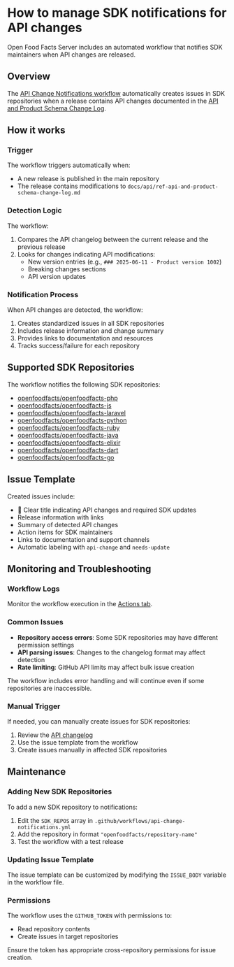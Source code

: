# How to manage SDK notifications for API changes

Open Food Facts Server includes an automated workflow that notifies SDK maintainers when API changes are released.

## Overview

The [API Change Notifications workflow](../../.github/workflows/api-change-notifications.yml) automatically creates issues in SDK repositories when a release contains API changes documented in the [API and Product Schema Change Log](../api/ref-api-and-product-schema-change-log.md).

## How it works

### Trigger
The workflow triggers automatically when:
- A new release is published in the main repository
- The release contains modifications to `docs/api/ref-api-and-product-schema-change-log.md`

### Detection Logic
The workflow:
1. Compares the API changelog between the current release and the previous release
2. Looks for changes indicating API modifications:
   - New version entries (e.g., `### 2025-06-11 - Product version 1002`)
   - Breaking changes sections
   - API version updates

### Notification Process
When API changes are detected, the workflow:
1. Creates standardized issues in all SDK repositories
2. Includes release information and change summary
3. Provides links to documentation and resources
4. Tracks success/failure for each repository

## Supported SDK Repositories

The workflow notifies the following SDK repositories:
- [openfoodfacts/openfoodfacts-php](https://github.com/openfoodfacts/openfoodfacts-php)
- [openfoodfacts/openfoodfacts-js](https://github.com/openfoodfacts/openfoodfacts-js)
- [openfoodfacts/openfoodfacts-laravel](https://github.com/openfoodfacts/openfoodfacts-laravel)
- [openfoodfacts/openfoodfacts-python](https://github.com/openfoodfacts/openfoodfacts-python)
- [openfoodfacts/openfoodfacts-ruby](https://github.com/openfoodfacts/openfoodfacts-ruby)
- [openfoodfacts/openfoodfacts-java](https://github.com/openfoodfacts/openfoodfacts-java)
- [openfoodfacts/openfoodfacts-elixir](https://github.com/openfoodfacts/openfoodfacts-elixir)
- [openfoodfacts/openfoodfacts-dart](https://github.com/openfoodfacts/openfoodfacts-dart)
- [openfoodfacts/openfoodfacts-go](https://github.com/openfoodfacts/openfoodfacts-go)

## Issue Template

Created issues include:
- 🚨 Clear title indicating API changes and required SDK updates
- Release information with links
- Summary of detected API changes
- Action items for SDK maintainers
- Links to documentation and support channels
- Automatic labeling with `api-change` and `needs-update`

## Monitoring and Troubleshooting

### Workflow Logs
Monitor the workflow execution in the [Actions tab](https://github.com/openfoodfacts/openfoodfacts-server/actions/workflows/api-change-notifications.yml).

### Common Issues
- **Repository access errors**: Some SDK repositories may have different permission settings
- **API parsing issues**: Changes to the changelog format may affect detection
- **Rate limiting**: GitHub API limits may affect bulk issue creation

The workflow includes error handling and will continue even if some repositories are inaccessible.

### Manual Trigger
If needed, you can manually create issues for SDK repositories:
1. Review the [API changelog](../api/ref-api-and-product-schema-change-log.md)
2. Use the issue template from the workflow
3. Create issues manually in affected SDK repositories

## Maintenance

### Adding New SDK Repositories
To add a new SDK repository to notifications:
1. Edit the `SDK_REPOS` array in `.github/workflows/api-change-notifications.yml`
2. Add the repository in format `"openfoodfacts/repository-name"`
3. Test the workflow with a test release

### Updating Issue Template
The issue template can be customized by modifying the `ISSUE_BODY` variable in the workflow file.

### Permissions
The workflow uses the `GITHUB_TOKEN` with permissions to:
- Read repository contents
- Create issues in target repositories

Ensure the token has appropriate cross-repository permissions for issue creation.
